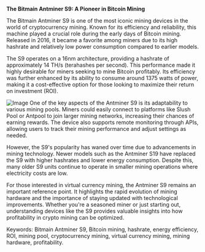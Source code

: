 **The Bitmain Antminer S9: A Pioneer in Bitcoin Mining**

The Bitmain Antminer S9 is one of the most iconic mining devices in the world of cryptocurrency mining. Known for its efficiency and reliability, this machine played a crucial role during the early days of Bitcoin mining. Released in 2016, it became a favorite among miners due to its high hashrate and relatively low power consumption compared to earlier models.

The S9 operates on a 16nm architecture, providing a hashrate of approximately 14 TH/s (terahashes per second). This performance made it highly desirable for miners seeking to mine Bitcoin profitably. Its efficiency was further enhanced by its ability to consume around 1375 watts of power, making it a cost-effective option for those looking to maximize their return on investment (ROI).


![Image](https://github.com/user-attachments/assets/31692037-0104-4703-abd1-696b6a7dd41b)
One of the key aspects of the Antminer S9 is its adaptability to various mining pools. Miners could easily connect to platforms like Slush Pool or Antpool to join larger mining networks, increasing their chances of earning rewards. The device also supports remote monitoring through APIs, allowing users to track their mining performance and adjust settings as needed.

However, the S9's popularity has waned over time due to advancements in mining technology. Newer models such as the Antminer S19 have replaced the S9 with higher hashrates and lower energy consumption. Despite this, many older S9 units continue to operate in smaller mining operations where electricity costs are low.

For those interested in virtual currency mining, the Antminer S9 remains an important reference point. It highlights the rapid evolution of mining hardware and the importance of staying updated with technological improvements. Whether you're a seasoned miner or just starting out, understanding devices like the S9 provides valuable insights into how profitability in crypto mining can be optimized.

Keywords: Bitmain Antminer S9, Bitcoin mining, hashrate, energy efficiency, ROI, mining pool, cryptocurrency mining, virtual currency mining, mining hardware, profitability.